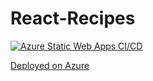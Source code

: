 # React-Recipes

[![Azure Static Web Apps CI/CD](https://github.com/AliHMohammad/react-recipes-router/actions/workflows/azure-static-web-apps-lively-ocean-03119cc03.yml/badge.svg)](https://github.com/AliHMohammad/react-recipes-router/actions/workflows/azure-static-web-apps-lively-ocean-03119cc03.yml)


[Deployed on Azure](https://lively-ocean-03119cc03.4.azurestaticapps.net/)
